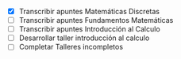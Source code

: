 - [x] Transcribir apuntes Matemáticas Discretas
- [ ] Transcribir apuntes Fundamentos Matemáticas
- [ ] Transcribir apuntes Introducción al Calculo
- [ ] Desarrollar taller introducción al calculo
- [ ] Completar Talleres incompletos